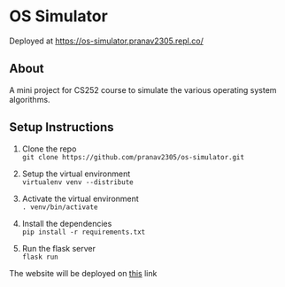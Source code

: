 # OS Simulator

Deployed at https://os-simulator.pranav2305.repl.co/

## About
A mini project for CS252 course to simulate the various operating system algorithms.

## Setup Instructions
1. Clone the repo <br>
`git clone https://github.com/pranav2305/os-simulator.git`

2. Setup the virtual environment <br>
`virtualenv venv --distribute`

3. Activate the virtual environment <br>
`. venv/bin/activate`

4. Install the dependencies <br>
`pip install -r requirements.txt`

5. Run the flask server <br>
`flask run`

The website will be deployed on [this](http://127.0.0.1:5000) link
